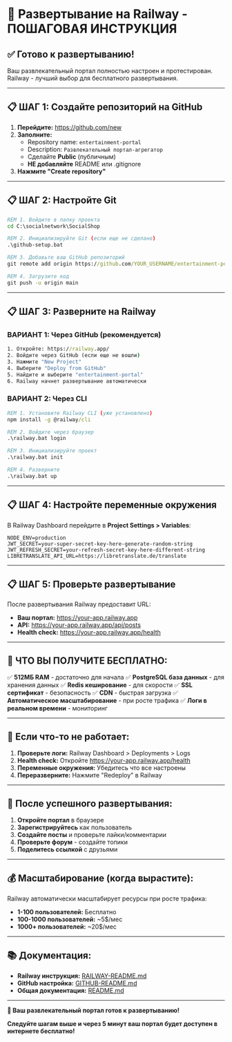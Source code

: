 # 🚂 Развертывание на Railway - ПОШАГОВАЯ ИНСТРУКЦИЯ

## ✅ **Готово к развертыванию!**

Ваш развлекательный портал полностью настроен и протестирован. Railway - лучший выбор для бесплатного развертывания.

---

## 📋 **ШАГ 1: Создайте репозиторий на GitHub**

1. **Перейдите:** https://github.com/new
2. **Заполните:**
   - Repository name: `entertainment-portal`
   - Description: `Развлекательный портал-агрегатор`
   - Сделайте **Public** (публичным)
   - **НЕ добавляйте** README или .gitignore
3. **Нажмите "Create repository"**

---

## 📋 **ШАГ 2: Настройте Git**

```cmd
REM 1. Войдите в папку проекта
cd C:\socialnetwork\SocialShop

REM 2. Инициализируйте Git (если еще не сделано)
.\github-setup.bat

REM 3. Добавьте ваш GitHub репозиторий
git remote add origin https://github.com/YOUR_USERNAME/entertainment-portal.git

REM 4. Загрузите код
git push -u origin main
```

---

## 📋 **ШАГ 3: Разверните на Railway**

### ВАРИАНТ 1: Через GitHub (рекомендуется)
```cmd
1. Откройте: https://railway.app/
2. Войдите через GitHub (если еще не вошли)
3. Нажмите "New Project"
4. Выберите "Deploy from GitHub"
5. Найдите и выберите "entertainment-portal"
6. Railway начнет развертывание автоматически
```

### ВАРИАНТ 2: Через CLI
```cmd
REM 1. Установите Railway CLI (уже установлено)
npm install -g @railway/cli

REM 2. Войдите через браузер
.\railway.bat login

REM 3. Инициализируйте проект
.\railway.bat init

REM 4. Разверните
.\railway.bat up
```

---

## 📋 **ШАГ 4: Настройте переменные окружения**

В Railway Dashboard перейдите в **Project Settings > Variables**:

```env
NODE_ENV=production
JWT_SECRET=your-super-secret-key-here-generate-random-string
JWT_REFRESH_SECRET=your-refresh-secret-key-here-different-string
LIBRETRANSLATE_API_URL=https://libretranslate.de/translate
```

---

## 📋 **ШАГ 5: Проверьте развертывание**

После развертывания Railway предоставит URL:
- **Ваш портал:** https://your-app.railway.app
- **API:** https://your-app.railway.app/api/posts
- **Health check:** https://your-app.railway.app/health

---

## 🎯 **ЧТО ВЫ ПОЛУЧИТЕ БЕСПЛАТНО:**

✅ **512МБ RAM** - достаточно для начала
✅ **PostgreSQL база данных** - для хранения данных
✅ **Redis кеширование** - для скорости
✅ **SSL сертификат** - безопасность
✅ **CDN** - быстрая загрузка
✅ **Автоматическое масштабирование** - при росте трафика
✅ **Логи в реальном времени** - мониторинг

---

## 🔧 **Если что-то не работает:**

1. **Проверьте логи:** Railway Dashboard > Deployments > Logs
2. **Health check:** Откройте https://your-app.railway.app/health
3. **Переменные окружения:** Убедитесь что все настроены
4. **Переразверните:** Нажмите "Redeploy" в Railway

---

## 🚀 **После успешного развертывания:**

1. **Откройте портал** в браузере
2. **Зарегистрируйтесь** как пользователь
3. **Создайте посты** и проверьте лайки/комментарии
4. **Проверьте форум** - создайте топики
5. **Поделитесь ссылкой** с друзьями

---

## 💰 **Масштабирование (когда вырастите):**

Railway автоматически масштабирует ресурсы при росте трафика:
- **1-100 пользователей:** Бесплатно
- **100-1000 пользователей:** ~5$/мес
- **1000+ пользователей:** ~20$/мес

---

## 📚 **Документация:**

- **Railway инструкция:** [RAILWAY-README.md](RAILWAY-README.md)
- **GitHub настройка:** [GITHUB-README.md](GITHUB-README.md)
- **Общая документация:** [README.md](README.md)

---

**🎉 Ваш развлекательный портал готов к развертыванию!**

**Следуйте шагам выше и через 5 минут ваш портал будет доступен в интернете бесплатно!**
